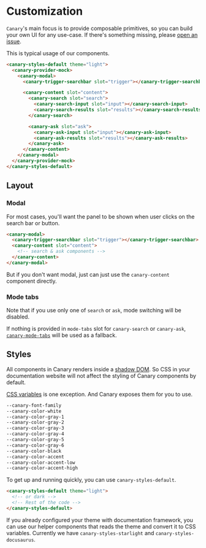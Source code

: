 # Customization

`Canary`'s main focus is to provide composable primitives, so you can build your own UI for any use-case.
If there's something missing, please [open an issue](https://github.com/fastrepl/canary/issues/new).

This is typical usage of our components.

```html
<canary-styles-default theme="light">
  <canary-provider-mock>
    <canary-modal>
      <canary-trigger-searchbar slot="trigger"></canary-trigger-searchbar>

      <canary-content slot="content">
        <canary-search slot="search">
          <canary-search-input slot="input"></canary-search-input>
          <canary-search-results slot="results"></canary-search-results>
        </canary-search>

        <canary-ask slot="ask">
          <canary-ask-input slot="input"></canary-ask-input>
          <canary-ask-results slot="results"></canary-ask-results>
        </canary-ask>
      </canary-content>
    </canary-modal>
  </canary-provider-mock>
</canary-styles-default>
```

## Layout

### Modal

For most cases, you'll want the panel to be shown when user clicks on the search bar or button.

```html
<canary-modal>
  <canary-trigger-searchbar slot="trigger"></canary-trigger-searchbar>
  <canary-content slot="content">
    <!-- search & ask components -->
  </canary-content>
</canary-modal>
```

But if you don't want modal, just can just use the `canary-content` component directly.

### Mode tabs

Note that if you use only one of `search` or `ask`, mode switching will be disabled.

If nothing is provided in `mode-tabs` slot for `canary-search` or `canary-ask`, [`canary-mode-tabs`](https://github.com/fastrepl/canary/blob/main/js/packages/web/src/canary-ask.ts) will be used as a fallback.

## Styles

All components in Canary renders inside a [shadow DOM](https://developer.mozilla.org/en/docs/Web/API/Web_components/Using_shadow_DOM). So CSS in your documentation website will not affect the styling of Canary components by default.

[CSS variables](https://developer.mozilla.org/en-US/docs/Web/CSS/Using_CSS_custom_properties) is one exception. And Canary exposes them for you to use.

```css
--canary-font-family
--canary-color-white
--canary-color-gray-1
--canary-color-gray-2
--canary-color-gray-3
--canary-color-gray-4
--canary-color-gray-5
--canary-color-gray-6
--canary-color-black
--canary-color-accent
--canary-color-accent-low
--canary-color-accent-high
```

To get up and running quickly, you can use `canary-styles-default`.

```html
<canary-styles-default theme="light">
  <!-- or dark -->
  <!-- Rest of the code -->
</canary-styles-default>
```

If you already configured your theme with documentation framework, you can use our helper components that reads the theme and convert it to CSS variables. Currently we have `canary-styles-starlight` and `canary-styles-docusaurus`.
